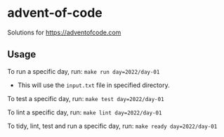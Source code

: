 # advent-of-code
Solutions for https://adventofcode.com

## Usage
To run a specific day, run: `make run day=2022/day-01`
* This will use the `input.txt` file in specified directory.

To test a specific day, run: `make test day=2022/day-01`

To lint a specific day, run: `make lint day=2022/day-01`

To tidy, lint, test and run a specific day, run: `make ready day=2022/day-01`
